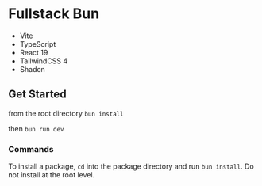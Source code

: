 # Fullstack Bun

- Vite
- TypeScript
- React 19
- TailwindCSS 4
- Shadcn

## Get Started

from the root directory `bun install`

then `bun run dev`

### Commands

To install a package, `cd` into the package directory and run `bun install`. 
Do not install at the root level.

